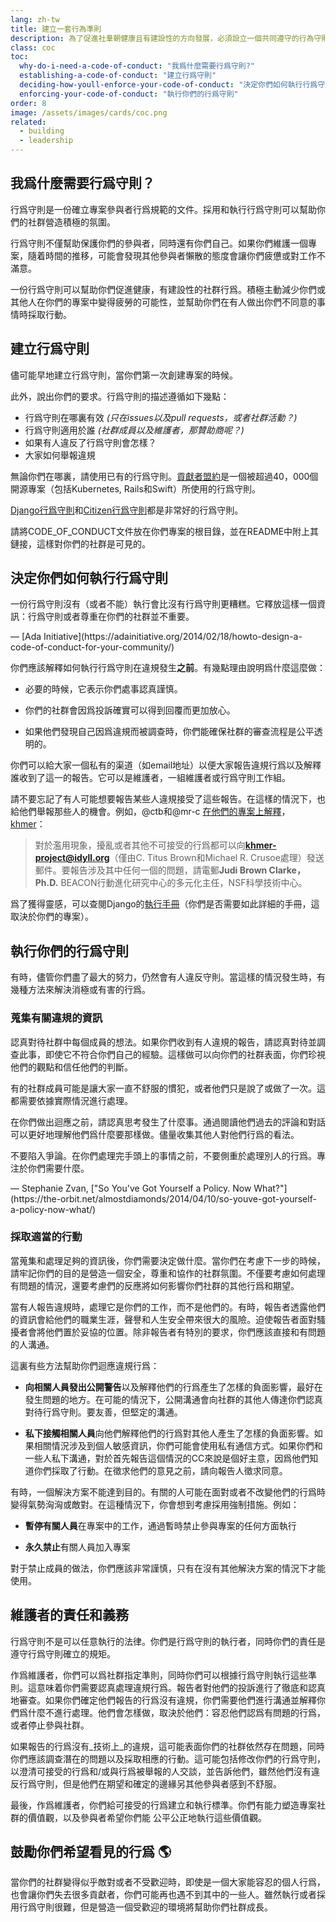 ```yaml
---
lang: zh-tw
title: 建立一套行為準則
description: 為了促進社羣朝健康且有建設性的方向發展，必須設立一個共同遵守的行為守則。
class: coc
toc:
  why-do-i-need-a-code-of-conduct: "我爲什麼需要行爲守則?"
  establishing-a-code-of-conduct: "建立行爲守則"
  deciding-how-youll-enforce-your-code-of-conduct: "決定你們如何執行行爲守則"
  enforcing-your-code-of-conduct: "執行你們的行爲守則"
order: 8
image: /assets/images/cards/coc.png
related:
  - building
  - leadership
---
```


## 我爲什麼需要行爲守則？

行爲守則是一份確立專案參與者行爲規範的文件。採用和執行行爲守則可以幫助你們的社群營造積極的氛圍。

行爲守則不僅幫助保護你們的參與者，同時還有你們自己。如果你們維護一個專案，隨着時間的推移，可能會發現其他參與者懶散的態度會讓你們疲憊或對工作不滿意。

一份行爲守則可以幫助你們促進健康，有建設性的社群行爲。積極主動減少你們或其他人在你們的專案中變得疲勞的可能性，並幫助你們在有人做出你們不同意的事情時採取行動。  


## 建立行爲守則

儘可能早地建立行爲守則，當你們第一次創建專案的時候。

此外，說出你們的要求。行爲守則的描述遵循如下幾點：

* 行爲守則在哪裏有效 _(只在issues以及pull requests，或者社群活動？)_  
* 行爲守則適用於誰 _(社群成員以及維護者，那贊助商呢？)_
* 如果有人違反了行爲守則會怎樣？
* 大家如何舉報違規

無論你們在哪裏，請使用已有的行爲守則。[貢獻者盟約](http://contributor-covenant.org/)是一個被超過40，000個開源專案（包括Kubernetes, Rails和Swift）所使用的行爲守則。


[Django行爲守則](https://www.djangoproject.com/conduct/)和[Citizen行爲守則](http://citizencodeofconduct.org/)都是非常好的行爲守則。

請將CODE_OF_CONDUCT文件放在你們專案的根目錄，並在README中附上其鏈接，這樣對你們的社群是可見的。

## 決定你們如何執行行爲守則

<aside markdown="1" class="pquote">
  一份行爲守則沒有（或者不能）執行會比沒有行爲守則更糟糕。它釋放這樣一個資訊：行爲守則或者尊重在你們的社群並不重要。
  <p markdown="1" class="pquote-credit">
— [Ada Initiative](https://adainitiative.org/2014/02/18/howto-design-a-code-of-conduct-for-your-community/)
  </p>
</aside>

你們應該解釋如何執行行爲守則在違規發生**之前**。有幾點理由說明爲什麼這麼做：

* 必要的時候，它表示你們處事認真謹慎。

* 你們的社群會因爲投訴確實可以得到回覆而更加放心。

* 如果他們發現自己因爲違規而被調查時，你們能確保社群的審查流程是公平透明的。

你們可以給大家一個私有的渠道（如email地址）以便大家報告違規行爲以及解釋誰收到了這一的報告。它可以是維護者，一組維護者或行爲守則工作組。

請不要忘記了有人可能想要報告某些人違規接受了這些報告。在這樣的情況下，也給他們舉報那些人的機會。例如，@ctb和@mr-c [在他們的專案上解釋](https://github.com/dib-lab/khmer/blob/master/CODE_OF_CONDUCT.rst)， [khmer](https://github.com/dib-lab/khmer)：

> 對於濫用現象，擾亂或者其他不可接受的行爲都可以向**khmer-project@idyll.org**（僅由C. Titus Brown和Michael R. Crusoe處理）發送郵件。要報告涉及其中任何一個的問題，請電郵**Judi Brown Clarke，Ph.D.** BEACON行動進化研究中心的多元化主任，NSF科學技術中心。


爲了獲得靈感，可以查閱Django的[執行手冊](https://www.djangoproject.com/conduct/enforcement-manual/)（你們是否需要如此詳細的手冊，這取決於你們的專案）。

## 執行你們的行爲守則

有時，儘管你們盡了最大的努力，仍然會有人違反守則。當這樣的情況發生時，有幾種方法來解決消極或有害的行爲。

### 蒐集有關違規的資訊

認真對待社群中每個成員的想法。如果你們收到有人違規的報告，請認真對待並調查此事，即使它不符合你們自己的經驗。這樣做可以向你們的社群表面，你們珍視他們的觀點和信任他們的判斷。


有的社群成員可能是讓大家一直不舒服的慣犯，或者他們只是說了或做了一次。這都需要依據實際情況進行處理。

在你們做出迴應之前，請認真思考發生了什麼事。通過閱讀他們過去的評論和對話可以更好地理解他們爲什麼要那樣做。儘量收集其他人對他們行爲的看法。

<aside markdown="1" class="pquote">
  不要陷入爭論。在你們處理完手頭上的事情之前，不要側重於處理別人的行爲。專注於你們需要什麼。
  <p markdown="1" class="pquote-credit">
— Stephanie Zvan, ["So You've Got Yourself a Policy. Now What?"](https://the-orbit.net/almostdiamonds/2014/04/10/so-youve-got-yourself-a-policy-now-what/)
  </p>
</aside>

### 採取適當的行動

當蒐集和處理足夠的資訊後，你們需要決定做什麼。當你們在考慮下一步的時候，請牢記你們的目的是營造一個安全，尊重和協作的社群氛圍。不僅要考慮如何處理有問題的情況，還要考慮們的反應將如何影響你們社群的其他行爲和期望。


當有人報告違規時，處理它是你們的工作，而不是他們的。有時，報告者透露他們的資訊會給他們的職業生涯，聲譽和人生安全帶來很大的風險。迫使報告者面對騷擾者會將他們置於妥協的位置。除非報告者有特別的要求，你們應該直接和有問題的人溝通。

這裏有些方法幫助你們迴應違規行爲：

* **向相關人員發出公開警告**以及解釋他們的行爲產生了怎樣的負面影響，最好在發生問題的地方。在可能的情況下，公開溝通會向社群的其他人傳達你們認真對待行爲守則。要友善，但堅定的溝通。

* **私下接觸相關人員**向他們解釋他們的行爲對其他人產生了怎樣的負面影響。如果相關情況涉及到個人敏感資訊，你們可能會使用私有通信方式。如果你們和一些人私下溝通，對於首先報告這個情況的CC來說是個好主意，因爲他們知道你們採取了行動。在徵求他們的意見之前，請向報告人徵求同意。

有時，一個解決方案不能達到目的。有關的人可能在面對或者不改變他們的行爲時變得氣勢洶洶或敵對。在這種情況下，你會想到考慮採用強制措施。例如：

* **暫停有關人員**在專案中的工作，通過暫時禁止參與專案的任何方面執行

* **永久禁止**有關人員加入專案

對于禁止成員的做法，你們應該非常謹慎，只有在沒有其他解決方案的情況下才能使用。  


## 維護者的責任和義務

行爲守則不是可以任意執行的法律。你們是行爲守則的執行者，同時你們的責任是遵守行爲守則確立的規矩。


作爲維護者，你們可以爲社群指定準則，同時你們可以根據行爲守則執行這些準則。這意味着你們需要認真處理違規行爲。報告者對他們的投訴進行了徹底和認真地審查。如果你們確定他們報告的行爲沒有違規，你們需要他們進行溝通並解釋你們爲什麼不進行處理。他們會怎樣做，取決於他們：容忍他們認爲有問題的行爲，或者停止參與社群。

如果報告的行爲沒有_技術上_的違規，這可能表面你們的社群依然存在問題，同時你們應該調查潛在的問題以及採取相應的行動。這可能包括修改你們的行爲守則，以澄清可接受的行爲和/或與行爲被舉報的人交談，並告訴他們，雖然他們沒有違反行爲守則，但是他們在期望和確定的邊緣另其他參與者感到不舒服。

最後，作爲維護者，你們給可接受的行爲建立和執行標準。你們有能力塑造專案社群的價值觀，以及參與者希望你們能 公平公正地執行這些價值觀。

## 鼓勵你們希望看見的行爲 🌎

當你們的社群變得似乎敵對或者不受歡迎時，即使是一個大家能容忍的個人行爲，也會讓你們失去很多貢獻者，你們可能再也遇不到其中的一些人。雖然執行或者採用行爲守則很難，但是營造一個受歡迎的環境將幫助你們社群成長。

